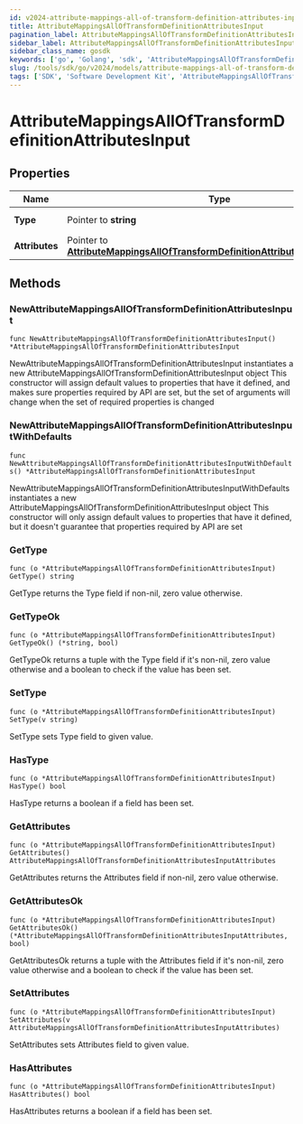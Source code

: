 ```yaml
---
id: v2024-attribute-mappings-all-of-transform-definition-attributes-input
title: AttributeMappingsAllOfTransformDefinitionAttributesInput
pagination_label: AttributeMappingsAllOfTransformDefinitionAttributesInput
sidebar_label: AttributeMappingsAllOfTransformDefinitionAttributesInput
sidebar_class_name: gosdk
keywords: ['go', 'Golang', 'sdk', 'AttributeMappingsAllOfTransformDefinitionAttributesInput', 'V2024AttributeMappingsAllOfTransformDefinitionAttributesInput'] 
slug: /tools/sdk/go/v2024/models/attribute-mappings-all-of-transform-definition-attributes-input
tags: ['SDK', 'Software Development Kit', 'AttributeMappingsAllOfTransformDefinitionAttributesInput', 'V2024AttributeMappingsAllOfTransformDefinitionAttributesInput']
---
```


# AttributeMappingsAllOfTransformDefinitionAttributesInput

## Properties

Name | Type | Description | Notes
------------ | ------------- | ------------- | -------------
**Type** | Pointer to **string** | The Type of Attribute | [optional] 
**Attributes** | Pointer to [**AttributeMappingsAllOfTransformDefinitionAttributesInputAttributes**](attribute-mappings-all-of-transform-definition-attributes-input-attributes) |  | [optional] 

## Methods

### NewAttributeMappingsAllOfTransformDefinitionAttributesInput

`func NewAttributeMappingsAllOfTransformDefinitionAttributesInput() *AttributeMappingsAllOfTransformDefinitionAttributesInput`

NewAttributeMappingsAllOfTransformDefinitionAttributesInput instantiates a new AttributeMappingsAllOfTransformDefinitionAttributesInput object
This constructor will assign default values to properties that have it defined,
and makes sure properties required by API are set, but the set of arguments
will change when the set of required properties is changed

### NewAttributeMappingsAllOfTransformDefinitionAttributesInputWithDefaults

`func NewAttributeMappingsAllOfTransformDefinitionAttributesInputWithDefaults() *AttributeMappingsAllOfTransformDefinitionAttributesInput`

NewAttributeMappingsAllOfTransformDefinitionAttributesInputWithDefaults instantiates a new AttributeMappingsAllOfTransformDefinitionAttributesInput object
This constructor will only assign default values to properties that have it defined,
but it doesn't guarantee that properties required by API are set

### GetType

`func (o *AttributeMappingsAllOfTransformDefinitionAttributesInput) GetType() string`

GetType returns the Type field if non-nil, zero value otherwise.

### GetTypeOk

`func (o *AttributeMappingsAllOfTransformDefinitionAttributesInput) GetTypeOk() (*string, bool)`

GetTypeOk returns a tuple with the Type field if it's non-nil, zero value otherwise
and a boolean to check if the value has been set.

### SetType

`func (o *AttributeMappingsAllOfTransformDefinitionAttributesInput) SetType(v string)`

SetType sets Type field to given value.

### HasType

`func (o *AttributeMappingsAllOfTransformDefinitionAttributesInput) HasType() bool`

HasType returns a boolean if a field has been set.

### GetAttributes

`func (o *AttributeMappingsAllOfTransformDefinitionAttributesInput) GetAttributes() AttributeMappingsAllOfTransformDefinitionAttributesInputAttributes`

GetAttributes returns the Attributes field if non-nil, zero value otherwise.

### GetAttributesOk

`func (o *AttributeMappingsAllOfTransformDefinitionAttributesInput) GetAttributesOk() (*AttributeMappingsAllOfTransformDefinitionAttributesInputAttributes, bool)`

GetAttributesOk returns a tuple with the Attributes field if it's non-nil, zero value otherwise
and a boolean to check if the value has been set.

### SetAttributes

`func (o *AttributeMappingsAllOfTransformDefinitionAttributesInput) SetAttributes(v AttributeMappingsAllOfTransformDefinitionAttributesInputAttributes)`

SetAttributes sets Attributes field to given value.

### HasAttributes

`func (o *AttributeMappingsAllOfTransformDefinitionAttributesInput) HasAttributes() bool`

HasAttributes returns a boolean if a field has been set.


